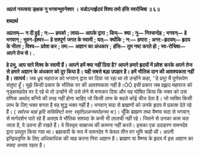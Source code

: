 **अप्रत्तं नस्त्वया ङ्क्षक नु भगवन्भुवनेश्वर ।** **यन्नोऽन्तर्हृदयं विश्य तमो हंसि स्वरोचिषा ॥ ६॥** 

**शब्दार्थ** 

**अप्रत्तम्—** **न दी हुई** **; न:—** **हमको** **; त्वया—** **आपके द्वारा** **; किम्—** **क्या** **; नु—** **निस्सन्देह** **; भगवन्—** **हे भगवान्** **; भुवन-ईश्वर—** **हे सश्पूर्ण** **जगत के स्वामी** **; यत्—** **क्योंकि** **; न:—** **हमारा** **; अन्त:-हृदयम्—** **हृदय के भीतर** **; विश्य—** **प्रवेश कर** **; तम:—** **अज्ञान का अंधकार** **;** **हंसि—** **तुम नष्ट करते हो** **; स्व-रोचिषा—** **अपने तेज से।** **.** 

**हे प्रभु, आप सारे विश्व के स्वामी हैं। आपने हमें क्या नहीं दिया है? आपने हमारे हृदयों में प्रवेश** **करके अपने तेज से हमारे अज्ञान के अंधकार को दूर किया है। यही सबसे बड़ा उपहार है। हमें** **भौतिक दान की आवश्यकता नहीं है।** **तात्पर्य :** जब ध्रुव महाराज को भगवान् द्वारा वर दिया जा रहा था तो उन्होंने कहा, ''हे प्रभु! मैं पूर्णरूपेण संतुष्ट हूँ। मुझे किसी प्रकार के भौतिक वर की आवश्यकता नहीं है।ÓÓ इसी प्रकार जब प्रह्लाद महाराज को नृङ्क्षसहदेव वर दे रहे थे तो उन्होंने भी उसे लेने से मनाकर दिया और यह घोषित किया कि भक्त को उस वणिक अर्थात् बनिये की तरह नहीं होना चाहिए जो किसी लाभ के बदले कोई चीज देता है। जो व्यक्ति किसी लाभ के लिए भक्त बनता है वह शुद्ध भक्त नहीं है। भगवान् सदा से ब्राह्मणों को उनके हृदय में प्रकाश देते रहे हैं। ( *सर्वस्य चाहं हृदि सन्निविष्टो मत्त: स्मृतिज्र्ञानमपोहनम् च* )। चूँकि ब्राह्मण तथा वैष्णव सदा से भगवान् से मार्गदर्शन पाते रहे हैं अतएव वे भौतिक सश्पदा के कभी भी लालची नहीं रहे। जितने से उनका काम चल जाता है, वे उतना ही रखते हैं। वे विस्तृत साम्राज्य की कामना नहीं करते। इसका एक उदाहरण वामनदेव द्वारा प्रस्तुत किया गया था। ब्रह्मचारी के रूप में वामनदेव ने केवल तीन पग भूमि चाही थी। अपनी इन्द्रियतृप्ति के लिए अधिकाधिक की चाह करना निरा अज्ञान है। ब्राह्मण या वैष्णव के हृदय में इस अज्ञान का स्पष्ट अभाव रहता है।  